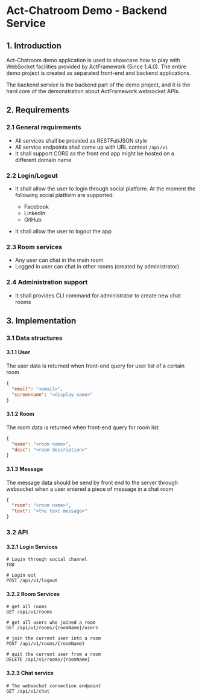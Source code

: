# Act-Chatroom Demo - Backend Service

## 1. Introduction

Act-Chatroom demo application is used to showcase how to play with WebSocket facilities provided by ActFramework (Since 1.4.0). The entire demo project is created as separated front-end and backend applications.

The backend service is the backend part of the demo project, and it is the hard core of the demonstration about ActFramework websocket APIs.

## 2. Requirements

### 2.1 General requirements
* All services shall be provided as RESTFul/JSON style
* All service endpoints shall come up with URL context `/api/v1`
* It shall support CORS as the front end app might be hosted on a different domain name


### 2.2 Login/Logout

* It shall allow the user to login through social platform. At the moment the following social platform are supported:
   * Facebook
   * LinkedIn
   * GitHub
   
* It shall allow the user to logout the app

### 2.3 Room services

* Any user can chat in the main room
* Logged in user can chat in other rooms (created by administrator)

### 2.4 Administration support

* It shall provides CLI command for administrator to create new chat rooms

## 3. Implementation

### 3.1 Data structures

#### 3.1.1 User

The user data is returned when front-end query for user list of a certain room

```json
{
  "email": "<email>",
  "screenname": "<display name>"
}
```

#### 3.1.2 Room

The room data is returned when front-end query for room list

```json
{
  "name": "<room name>",
  "desc": "<room description>"
}
```

#### 3.1.3 Message

The message data should be send by front end to the server through websocket when a user entered a piece of message in a chat room

```json
{
  "room": "<room name>",
  "text": "<the text message>"
}
```

### 3.2 API

#### 3.2.1 Login Services

```
# Login through social channel
TBD

# Login out
POST /api/v1/logout
```

#### 3.2.2 Room Services

```
# get all rooms
GET /api/v1/rooms

# get all users who joined a room
GET /api/v1/rooms/{roomName}/users

# join the current user into a room
POST /api/v1/rooms/{roomName}

# quit the current user from a room
DELETE /api/v1/rooms/{roomName}
```

#### 3.2.3 Chat service 

```
# The websocket connection endpoint
GET /api/v1/chat
```
